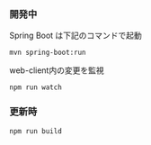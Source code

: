 ### 開発中

Spring Boot は下記のコマンドで起動
```
mvn spring-boot:run
```

web-client内の変更を監視
```
npm run watch
```

### 更新時
```
npm run build
```
